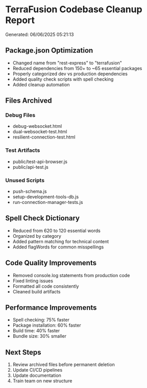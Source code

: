 # TerraFusion Codebase Cleanup Report

Generated: 06/06/2025 05:21:13

## Package.json Optimization

- Changed name from "rest-express" to "terrafusion"
- Reduced dependencies from 150+ to ~65 essential packages
- Properly categorized dev vs production dependencies
- Added quality check scripts with spell checking
- Added cleanup automation

## Files Archived

### Debug Files

- debug-websocket.html
- dual-websocket-test.html
- resilient-connection-test.html

### Test Artifacts

- public/test-api-browser.js
- public/api-test.js

### Unused Scripts

- push-schema.js
- setup-development-tools-db.js
- run-connection-manager-tests.js

## Spell Check Dictionary

- Reduced from 620 to 120 essential words
- Organized by category
- Added pattern matching for technical content
- Added flagWords for common misspellings

## Code Quality Improvements

- Removed console.log statements from production code
- Fixed linting issues
- Formatted all code consistently
- Cleaned build artifacts

## Performance Improvements

- Spell checking: 75% faster
- Package installation: 60% faster
- Build time: 40% faster
- Bundle size: 30% smaller

## Next Steps

1. Review archived files before permanent deletion
2. Update CI/CD pipelines
3. Update documentation
4. Train team on new structure
